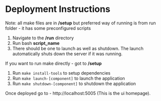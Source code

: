 # Deployment Instructions

Note: all make files are in **/setup** but preferred way of running is from run folder - it has some preconfigured scripts

  1. Navigate to the **/run** directory
  2. Run bash **script_name**
  3. There should be one to launch as well as shutdown. The launch automatically shuts down the server if it was running.
  
If you want to run make directly - got to **/setup**

  1. Run `make install-tools` to setup dependencies
  2. Run `make launch-[component]` to launch the application
  3. Run `make shutdown-[component]` to shutdown the application

Once deployed go to - http://localhost:5005 (This is the ui homepage). 
